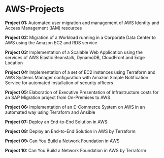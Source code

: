# AWS-Projects
<p>
<b> Project 01: </b> Automated user migration and management of AWS Identity and Access Management (IAM) resources <p>
<b> Project 02: </b> Migration of a Workload running in a Corporate Data Center to AWS using the Amazon EC2 and RDS service <p>
<b> Project 03: </b> Implementation of a Scalable Web Application using the services of AWS Elastic Beanstalk, DynamoDB, CloudFront and Edge Location <p>
<b> Project 04: </b> Implementation of a set of EC2 instances using Terraform and AWS Systems Manager configuration with Amazon Simple Notification Service for automated installation of security officers <p>
<b> Project 05: </b> Elaboration of Executive Presentation of Infrastructure costs for an SAP Migration project from On-Premises to AWS <p>
<b> Project 06: </b> Implementation of an E-Commerce System on AWS in an automated way using Terraform and Ansible <p>
<b> Project 07: </b> Deploy an End-to-End Solution in AWS <p>
<b> Project 08: </b> Deploy an End-to-End Solution in AWS by Terraform <p>
<b> Project 09: </b> Can You Build a Network Foundation in AWS <p>
<b> Project 10: </b> Can You Build a Network Foundation in AWS by Terraform <p>
